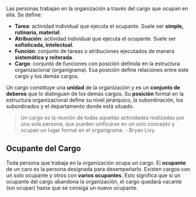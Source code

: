 Las personas trabajan en la organización a través del cargo que ocupan en ella. Se define:
- **Tarea**: actividad individual que ejecuta el ocupante. Suele ser **simple, rutinaria, material**.
- **Atribución**: actividad individual que ejecuta el ocupante. Suele ser **sofisticada, intelectual**.
- **Función**: conjunto de tareas o atribuciones ejecutados de manera **sistemática y reiterada**.
- **Cargo**: conjunto de funciones con posición definida en la estructura organizacional (organigrama). Esa posición define relaciones entre este cargo y los demás cargos.

Un cargo constituye una **unidad** de la organización y es un **conjunto de deberes** que lo distinguen de los demás cargos. Su **posición** formal en la estructura organizacional define su nivel jerárquico, la subordinación, los subordinados y el departamento donde está situado.

> Un cargo es la reunión de todas aquellas actividades realizadas por una sola persona, que pueden unificarse en un solo concepto y ocupan un lugar formal en el organigrama. - Bryan Livy.

## Ocupante del Cargo

Toda persona que trabaja en la organización ocupa un cargo. El **ocupante** de un caro es la persona designada para desempeñarlo. Existen cargos con un solo ocupante y otros con **varios ocupantes**. Esto significa que si un ocupante del cargo abandona la organización, el cargo quedará vacante (sin ocupar) hasta que se consiga un nuevo ocupante.
